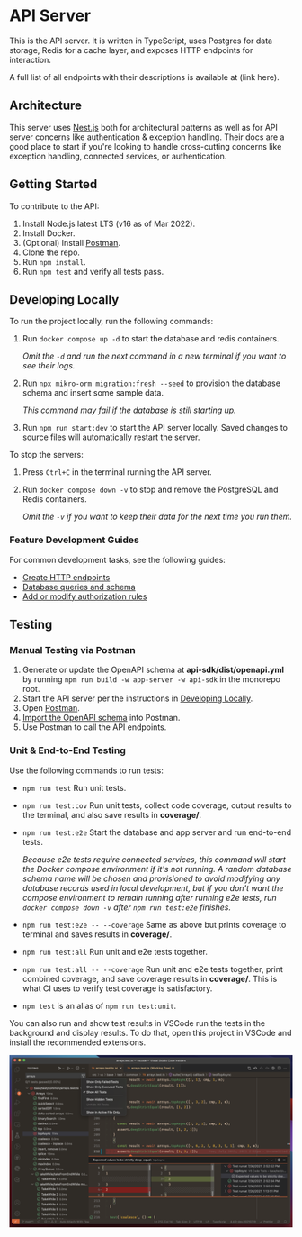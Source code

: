 # API Server

This is the API server. It is written in TypeScript, uses Postgres for data storage, Redis for a cache layer, and exposes HTTP endpoints for interaction.

A full list of all endpoints with their descriptions is available at (link here).

## Architecture

This server uses [Nest.js](https://docs.nestjs.com/) both for architectural patterns as well as for API server concerns like authentication & exception handling. Their docs are a good place to start if you're looking to handle cross-cutting concerns like exception handling, connected services, or authentication.

## Getting Started

To contribute to the API:

1. Install Node.js latest LTS (v16 as of Mar 2022).
2. Install Docker.
3. (Optional) Install [Postman](https://www.postman.com/).
4. Clone the repo.
5. Run `npm install`.
6. Run `npm test` and verify all tests pass.

## Developing Locally

To run the project locally, run the following commands:

1. Run `docker compose up -d` to start the database and redis containers.

   _Omit the `-d` and run the next command in a new terminal if you want to see their logs._

2. Run `npx mikro-orm migration:fresh --seed` to provision the database schema and insert some sample data.

   _This command may fail if the database is still starting up._

3. Run `npm run start:dev` to start the API server locally. Saved changes to source files will automatically restart the server.

To stop the servers:

1. Press `Ctrl+C` in the terminal running the API server.

2. Run `docker compose down -v` to stop and remove the PostgreSQL and Redis containers.

   _Omit the `-v` if you want to keep their data for the next time you run them._

### Feature Development Guides

For common development tasks, see the following guides:

- [Create HTTP endpoints](./docs/new_endpoints_guide.md)
- [Database queries and schema](./docs/database_guide.md)
- [Add or modify authorization rules](./docs/modify_authz_guide.md)

## Testing

### Manual Testing via Postman

1. Generate or update the OpenAPI schema at **api-sdk/dist/openapi.yml** by running `npm run build -w app-server -w api-sdk` in the monorepo root.
2. Start the API server per the instructions in [Developing Locally](#developing-locally).
3. Open [Postman](https://www.postman.com/).
4. [Import the OpenAPI schema](https://learning.postman.com/docs/integrations/available-integrations/working-with-openAPI/) into Postman.
5. Use Postman to call the API endpoints.

### Unit & End-to-End Testing

Use the following commands to run tests:

- `npm run test` Run unit tests.
- `npm run test:cov` Run unit tests, collect code coverage, output results to the terminal, and also save results in **coverage/**.
- `npm run test:e2e` Start the database and app server and run end-to-end tests.

  _Because e2e tests require connected services, this command will start the Docker compose environment if it's not running. A random database schema name will be chosen and provisioned to avoid modifying any database records used in local development, but if you don't want the compose environment to remain running after running e2e tests, run `docker compose down -v` after `npm run test:e2e` finishes._

- `npm run test:e2e -- --coverage` Same as above but prints coverage to terminal and saves results in **coverage/**.
- `npm run test:all` Run unit and e2e tests together.
- `npm run test:all -- --coverage` Run unit and e2e tests together, print combined coverage, and save coverage results in **coverage/**. This is what CI uses to verify test coverage is satisfactory.
- `npm test` is an alias of `npm run test:unit`.

You can also run and show test results in VSCode run the tests in the background and display results. To do that, open this project in VSCode and install the recommended extensions.

![VSCode Test Explorer](./docs/testing.png)
